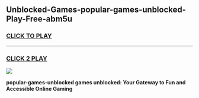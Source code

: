 
## Unblocked-Games-popular-games-unblocked-Play-Free-abm5u
<h3>
<a href="https://premium76.site?title=popular-games-unblocked&ref=18A1">CLICK TO PLAY</a></h3>
<hr>

<h3>
<a href="https://premium76.site?title=popular-games-unblocked&ref=18A1">CLICK 2 PLAY</a>
  
</h3>

<a href="https://premium76.site?title=popular-games-unblocked&ref=18A1"><img src="https://clearcache.store/games.png"></a>


**popular-games-unblocked games unblocked: Your Gateway to Fun and Accessible Online Gaming**
